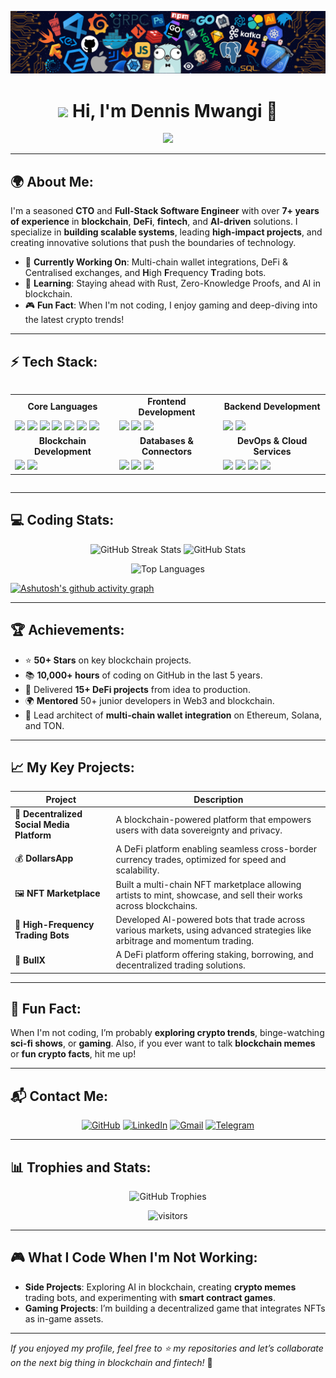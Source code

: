 ![](./public/logo.png)

<h1 align="center">
  <img src="https://media.giphy.com/media/hvRJCLFzcasrR4ia7z/giphy.gif" width="35"> 
  Hi, I'm Dennis Mwangi 🚀
</h1>

<p align="center">
<a href="https://github.com/DENNIS-CODES">
  <img src="https://readme-typing-svg.herokuapp.com/?lines=Hi+there+👋,+I+am+Dennis;+Welcome+to+My+GitHub+Profile!;Blockchain+Developer;Full-Stack+Web3+Developer;7%2B+years+of+coding+experience;Building+Fintech+and+DeFi+Innovations;Always+learning+and+innovating&font=Pacifico&center=true&width=750&height=120&color=FFA500&vCenter=true&size=45">
</a>

</p>

---

## 🌍 About Me:

I'm a seasoned **CTO** and **Full-Stack Software Engineer** with over **7+ years of experience** in **blockchain**, **DeFi**, **fintech**, and **AI-driven** solutions. I specialize in **building scalable systems**, leading **high-impact projects**, and creating innovative solutions that push the boundaries of technology.

- 🔧 **Currently Working On**: Multi-chain wallet integrations, DeFi & Centralised exchanges, and **H**igh **F**requency **T**rading bots.
- 🌱 **Learning**: Staying ahead with Rust, Zero-Knowledge Proofs, and AI in blockchain.
- 🎮 **Fun Fact**: When I'm not coding, I enjoy gaming and deep-diving into the latest crypto trends!

---

## ⚡ Tech Stack:

<div style="display: flex; justify-content: center; flex-wrap: wrap;">
  <table>
    <tr>
      <td align="center"><b>Core Languages</b></td>
      <td align="center"><b>Frontend Development</b></td>
      <td align="center"><b>Backend Development</b></td>
    </tr>
    <tr>
      <td align="left">
        <img src="https://img.shields.io/badge/-TypeScript-3178C6?style=flat&logo=typescript&logoColor=white" />
        <img src="https://img.shields.io/badge/-Rust-000000?style=flat&logo=rust&logoColor=white" />
        <img src="https://img.shields.io/badge/-Python-3776AB?style=flat&logo=python&logoColor=white" />
        <img src="https://img.shields.io/badge/-Java-007396?style=flat&logo=java&logoColor=white" />
        <img src="https://img.shields.io/badge/-C++-00599C?style=flat&logo=cplusplus&logoColor=white" />
        <img src="https://img.shields.io/badge/-C%23-239120?style=flat&logo=csharp&logoColor=white" />
        <img src="https://img.shields.io/badge/-Bash-4EAA25?style=flat&logo=gnu-bash&logoColor=white" />
      </td>
      <td align="left">
        <img src="https://img.shields.io/badge/-Next.js-000000?style=flat&logo=next.js&logoColor=white" />
        <img src="https://img.shields.io/badge/-React-61DAFB?style=flat&logo=react&logoColor=white" />
        <img src="https://img.shields.io/badge/-Vue.js-4FC08D?style=flat&logo=vue.js&logoColor=white" />
      </td>
      <td align="left">
        <img src="https://img.shields.io/badge/-Node.js-43853D?style=flat&logo=node.js&logoColor=white" />
        <img src="https://img.shields.io/badge/-GraphQL-E10098?style=flat&logo=graphql&logoColor=white" />
      </td>
    </tr>
    <tr>
      <td align="center"><b>Blockchain Development</b></td>
      <td align="center"><b>Databases & Connectors</b></td>
      <td align="center"><b>DevOps & Cloud Services</b></td>
    </tr>
    <tr>
      <td align="left">
        <img src="https://img.shields.io/badge/-Solidity-363636?style=flat&logo=solidity&logoColor=white" />
        <img src="https://img.shields.io/badge/-Web3.js-000000?style=flat&logo=web3.js&logoColor=white" />
      </td>
      <td align="left">
        <img src="https://img.shields.io/badge/-MongoDB-47A248?style=flat&logo=mongodb&logoColor=white" />
        <img src="https://img.shields.io/badge/-PostgreSQL-336791?style=flat&logo=postgresql&logoColor=white" />
        <img src="https://img.shields.io/badge/-Prisma-2D3748?style=flat&logo=prisma&logoColor=white" />
      </td>
      <td align="left">
        <img src="https://img.shields.io/badge/-Docker-2496ED?style=flat&logo=docker&logoColor=white" />
        <img src="https://img.shields.io/badge/-AWS-232F3E?style=flat&logo=amazon-aws&logoColor=white" />
        <img src="https://img.shields.io/badge/-Google_Cloud-4285F4?style=flat&logo=google-cloud&logoColor=white" />
        <img src="https://img.shields.io/badge/-Azure-0078D4?style=flat&logo=microsoft-azure&logoColor=white" />
      </td>
    </tr>
  </table>
</div>

---

## 💻 Coding Stats:

<p align="center">
  <img src="https://github-readme-streak-stats.herokuapp.com?user=DENNIS-CODES&theme=radical&hide_border=true" alt="GitHub Streak Stats">
  <img src="https://github-readme-stats.vercel.app/api?username=DENNIS-CODES&show_icons=true&theme=radical&hide_border=true&include_all_commits=true&count_private=true" alt="GitHub Stats">
</p>

<div align="center">
  <img src="https://github-readme-stats.vercel.app/api/top-langs/?username=DENNIS-CODES&theme=radical&hide_border=true&layout=compact" alt="Top Languages">
  
</div>

[![Ashutosh's github activity graph](https://github-readme-activity-graph.vercel.app/graph?username=DENNIS-CODES&bg_color=eec4da&color=9e4c98&line=9e4c98&point=403d3d&area=true&hide_border=true)](https://github.com/ashutosh00710/github-readme-activity-graph)

---

## 🏆 Achievements:

- ⭐ **50+ Stars** on key blockchain projects.
- 📚 **10,000+ hours** of coding on GitHub in the last 5 years.
- 🚀 Delivered **15+ DeFi projects** from idea to production.
- 🌍 **Mentored** 50+ junior developers in Web3 and blockchain.
- 🔑 Lead architect of **multi-chain wallet integration** on Ethereum, Solana, and TON.

---

## 📈 My Key Projects:

| Project                                    | Description                                                                                                                 |
| ------------------------------------------ | --------------------------------------------------------------------------------------------------------------------------- |
| 🔗 **Decentralized Social Media Platform** | A blockchain-powered platform that empowers users with data sovereignty and privacy.                                        |
| 💰 **DollarsApp**                          | A DeFi platform enabling seamless cross-border currency trades, optimized for speed and scalability.                        |
| 🖼️ **NFT Marketplace**                     | Built a multi-chain NFT marketplace allowing artists to mint, showcase, and sell their works across blockchains.            |
| 🤖 **High-Frequency Trading Bots**         | Developed AI-powered bots that trade across various markets, using advanced strategies like arbitrage and momentum trading. |
| 🏦 **BullX**                               | A DeFi platform offering staking, borrowing, and decentralized trading solutions.                                           |

---

## 💬 Fun Fact:

When I'm not coding, I’m probably **exploring crypto trends**, binge-watching **sci-fi shows**, or **gaming**. Also, if you ever want to talk **blockchain memes** or **fun crypto facts**, hit me up!

---

## 📬 Contact Me:

<p align="center">
  <a href="https://github.com/DENNIS-CODES"><img src="https://img.shields.io/badge/GitHub-%23181717.svg?style=for-the-badge&logo=github&logoColor=white" alt="GitHub"/></a>
  <a href="https://www.linkedin.com/in/dennis-mwangi-dev/"><img src="https://img.shields.io/badge/LinkedIn-blue.svg?style=for-the-badge&logo=linkedin&logoColor=white" alt="LinkedIn"/></a>
  <a href="mailto:dennis@ngeni.io"><img src="https://img.shields.io/badge/Gmail-red.svg?style=for-the-badge&logo=gmail&logoColor=white" alt="Gmail"/></a>
  <a href="https://t.me/dennismwangi"><img src="https://img.shields.io/badge/Telegram-%232CA5E0.svg?style=for-the-badge&logo=telegram&logoColor=white" alt="Telegram"/></a>
</p>

---

## 📊 Trophies and Stats:

<p align="center">
  <img src="https://github-profile-trophy.vercel.app/?username=DENNIS-CODES&theme=onedark&row=1&no-frame=true&margin-w=15" alt="GitHub Trophies" />
</p>

<p align="center">
  <img src="https://visitor-badge.laobi.icu/badge?page_id=DENNIS-CODES.DENNIS-CODES" alt="visitors"/>
</p>

---

## 🎮 What I Code When I'm Not Working:

- **Side Projects**: Exploring AI in blockchain, creating **crypto memes** trading bots, and experimenting with **smart contract games**.
- **Gaming Projects**: I’m building a decentralized game that integrates NFTs as in-game assets.

---

_If you enjoyed my profile, feel free to ⭐ my repositories and let’s collaborate on the next big thing in blockchain and fintech!_ 🚀
